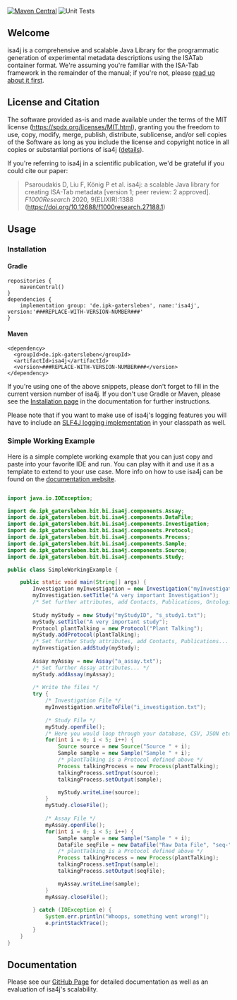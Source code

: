 [![Maven Central](https://img.shields.io/maven-central/v/de.ipk-gatersleben/isa4j.svg?label=Maven%20Central)](https://search.maven.org/search?q=g:%22de.ipk-gatersleben%22%20AND%20a:%22isa4j%22)
![Unit Tests](https://github.com/IPK-BIT/isa4j/actions/workflows/UnitTests.yml/badge.svg)


## Welcome
isa4j is a comprehensive and scalable Java Library for the programmatic generation of experimental metadata descriptions using the ISATab container format.
We're assuming you're familiar with the ISA-Tab framework in the remainder of the manual; if you're not, please [read up about it first](https://isa-specs.readthedocs.io/en/latest/).

## License and Citation
The software provided as-is and made available under the terms of the MIT license (https://spdx.org/licenses/MIT.html), granting you the freedom to use, copy, modify, merge, publish, distribute, sublicense, and/or sell copies of the Software as long as you include the license and copyright notice in all copies or substantial portions of isa4j ([details](https://en.wikipedia.org/wiki/MIT_License)).

If you're referring to isa4j in a scientific publication, we'd be grateful if you could cite our paper:

> Psaroudakis D, Liu F, König P et al. isa4j: a scalable Java library for creating ISA-Tab metadata [version 1; peer review: 2 approved]. *F1000Research* 2020, 9(ELIXIR):1388 (https://doi.org/10.12688/f1000research.27188.1)

<!-- > Citation forthcoming -->

## Usage

### Installation

#### Gradle

```
repositories {
	mavenCentral()
}    
dependencies {
	implementation group: 'de.ipk-gatersleben', name:'isa4j', version:'###REPLACE-WITH-VERSION-NUMBER###'
}
```

#### Maven

```
<dependency>
  <groupId>de.ipk-gatersleben</groupId>
  <artifactId>isa4j</artifactId>
  <version>###REPLACE-WITH-VERSION-NUMBER###</version>
</dependency>
```

If you're using one of the above snippets, please don't forget to fill in the current version number of isa4j.
If you don't use Gradle or Maven, please see the [Installation page](https://ipk-bit.github.io/isa4j/installation.html) in the documentation for further instructions.

Please note that if you want to make use of isa4j's logging features you will have to include an [SLF4J logging implementation](http://www.slf4j.org/) in your classpath as well.

### Simple Working Example

Here is a simple complete working example that you can just copy and paste into your favorite IDE and run.
You can play with it and use it as a template to extend to your use case.
More info on how to use isa4j can be found on the [documentation website](https://ipk-bit.github.io/isa4j/).

```java

import java.io.IOException;

import de.ipk_gatersleben.bit.bi.isa4j.components.Assay;
import de.ipk_gatersleben.bit.bi.isa4j.components.DataFile;
import de.ipk_gatersleben.bit.bi.isa4j.components.Investigation;
import de.ipk_gatersleben.bit.bi.isa4j.components.Protocol;
import de.ipk_gatersleben.bit.bi.isa4j.components.Process;
import de.ipk_gatersleben.bit.bi.isa4j.components.Sample;
import de.ipk_gatersleben.bit.bi.isa4j.components.Source;
import de.ipk_gatersleben.bit.bi.isa4j.components.Study;

public class SimpleWorkingExample {

	public static void main(String[] args) {
		Investigation myInvestigation = new Investigation("myInvestigationID");
		myInvestigation.setTitle("A very important Investigation");
		/* Set further attributes, add Contacts, Publications, Ontologies...*/
		
		Study myStudy = new Study("myStudyID", "s_study1.txt");
		myStudy.setTitle("A very important study");
		Protocol plantTalking = new Protocol("Plant Talking");
		myStudy.addProtocol(plantTalking);
		/* Set further Study attributes, add Contacts, Publications... */
		myInvestigation.addStudy(myStudy);
		
		Assay myAssay = new Assay("a_assay.txt");
		/* Set further Assay attributes... */
		myStudy.addAssay(myAssay);
		
		/* Write the files */
		try {
			/* Investigation File */
			myInvestigation.writeToFile("i_investigation.txt");
			
			/* Study File */
			myStudy.openFile();
			/* Here you would loop through your database, CSV, JSON etc. */
			for(int i = 0; i < 5; i++) {
				Source source = new Source("Source " + i);
				Sample sample = new Sample("Sample " + i);
				/* plantTalking is a Protocol defined above */
				Process talkingProcess = new Process(plantTalking); 
				talkingProcess.setInput(source);
				talkingProcess.setOutput(sample);

				myStudy.writeLine(source);
			}
			myStudy.closeFile();
			
			/* Assay File */
			myAssay.openFile();
			for(int i = 0; i < 5; i++) {
				Sample sample = new Sample("Sample " + i);
				DataFile seqFile = new DataFile("Raw Data File", "seq-"+ i + ".fasta");
				/* plantTalking is a Protocol defined above */
				Process talkingProcess = new Process(plantTalking); 
				talkingProcess.setInput(sample);
				talkingProcess.setOutput(seqFile);

				myAssay.writeLine(sample);
			}
			myAssay.closeFile();
			
		} catch (IOException e) {
			System.err.println("Whoops, something went wrong!");
			e.printStackTrace();
		}
	}
}
```


## Documentation
Please see our [GitHub Page](https://ipk-bit.github.io/isa4j) for detailed documentation as well as an evaluation of isa4j's scalability.
